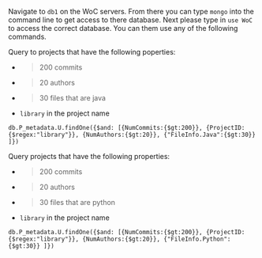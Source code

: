Navigate to `db1` on the WoC servers. From there you can type `mongo` into the command line to get access to there database.
Next please type in `use WoC` to access the correct database. You can them use any of the following commands. 


Query to projects that have the following poperties:
* >200 commits
* > 20 authors
* > 30 files that are java
* `library` in the project name
```
db.P_metadata.U.findOne({$and: [{NumCommits:{$gt:200}}, {ProjectID:{$regex:"library"}}, {NumAuthors:{$gt:20}}, {"FileInfo.Java":{$gt:30}} ]})
```

Query projects that have the following properties:
* >200 commits
* > 20 authors
* > 30 files that are python
* `library` in the project name
```
db.P_metadata.U.findOne({$and: [{NumCommits:{$gt:200}}, {ProjectID:{$regex:"library"}}, {NumAuthors:{$gt:20}}, {"FileInfo.Python":{$gt:30}} ]})
```